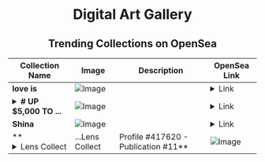 <div align="center">

# Digital Art Gallery

## Trending Collections on OpenSea

| Collection Name                       | Image                                                                                     | Description                       | OpenSea Link                                                                                          |
|---------------------------------------|-------------------------------------------------------------------------------------------|-----------------------------------|--------------------------------------------------------------------------------------------------------|
| **love is** | ![Image](https://i.seadn.io/s/raw/files/858ab206b2d3491477368e01b3ae3b13.jpg?w=500&auto=format?w=200&auto=format) |  | <details><summary>Link</summary>[love is](https://opensea.io/collection/love-is-112)</details> |
| **<details><summary># UP $5,000 TO ...</summary># UP $5,000 TO $50,000</details>** | ![Image](https://i.seadn.io/s/raw/files/8933734095b8c1c169ab99f5dcbcfb2d.png?w=500&auto=format?w=200&auto=format) |  | <details><summary>Link</summary>[# UP $5,000 TO $50,000](https://opensea.io/collection/up-5000-to-50000-2034)</details> |
| **Shina** | ![Image](https://i.seadn.io/s/raw/files/099cbf6f63f84acf304e1037e6d122fc.jpg?w=500&auto=format?w=200&auto=format) |  | <details><summary>Link</summary>[Shina](https://opensea.io/collection/shina-5)</details> |
| **<details><summary>Lens Collect | ...</summary>Lens Collect | Profile #417620 - Publication #11</details>** | ![Image](https://i.seadn.io/s/raw/files/613e74823d034ff1869a67d7578e2101.png?w=500&auto=format?w=200&auto=format) |  | <details><summary>Link</summary>[Lens Collect | Profile #417620 - Publication #11](https://opensea.io/collection/lens-collect-profile-417620-publication-11)</details> |

</div>